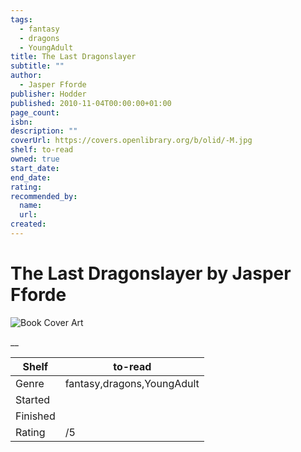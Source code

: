 ```yaml
---
tags:
  - fantasy
  - dragons
  - YoungAdult
title: The Last Dragonslayer
subtitle: ""
author:
  - Jasper Fforde
publisher: Hodder
published: 2010-11-04T00:00:00+01:00
page_count:
isbn:
description: ""
coverUrl: https://covers.openlibrary.org/b/olid/-M.jpg
shelf: to-read
owned: true
start_date:
end_date:
rating:
recommended_by:
  name:
  url:
created:
---
```


# The Last Dragonslayer by Jasper Fforde

![Book Cover Art](https://covers.openlibrary.org/b/olid/-M.jpg)

__

| Shelf | to-read |
| --- | --- |
| Genre | fantasy,dragons,YoungAdult |
| Started |  |
| Finished |  |
| Rating | /5 |

